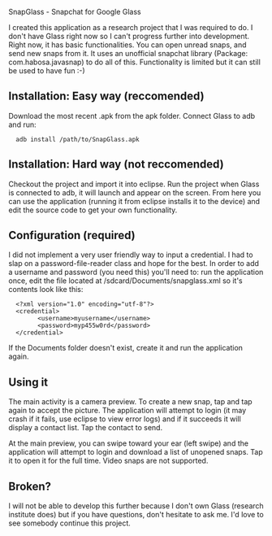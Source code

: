 SnapGlass - Snapchat for Google Glass

I created this application as a research project that I was required to do. I don't have Glass right now so I can't progress further into development. Right now, it has basic functionalities. You can open unread snaps, and send new snaps from it. It uses an unofficial snapchat library (Package: com.habosa.javasnap) to do all of this. Functionality is limited but it can still be used to have fun :-)


Installation: Easy way (reccomended)
---
Download the most recent .apk from the apk folder. Connect Glass to adb and run:



      adb install /path/to/SnapGlass.apk


Installation: Hard way (not reccomended)
---
Checkout the project and import it into eclipse. Run the project when Glass is connected to adb, it will launch and appear on the screen. From here you can use the application (running it from eclipse installs it to the device) and edit the source code to get your own functionality.

Configuration (required)
---
I did not implement a very user friendly way to input a credential. I had to slap on a password-file-reader class and hope for the best. In order to add a username and password (you need this) you'll need to: run the application once, edit the file located at /sdcard/Documents/snapglass.xml so it's contents look like this:




	  <?xml version="1.0" encoding="utf-8"?>
	  <credential>
	  		<username>myusername</username>
	 		<password>myp455w0rd</password>
	  </credential>
	  
If the Documents folder doesn't exist, create it and run the application again.	  


Using it
---
The main activity is a camera preview. To create a new snap, tap and tap again to accept the picture. The application will attempt to login (it may crash if it fails, use eclipse to view error logs) and if it succeeds it will display a contact list. Tap the contact to send.

At the main preview, you can swipe toward your ear (left swipe) and the application will attempt to login and download a list of unopened snaps. Tap it to open it for the full time. Video snaps are not supported.

Broken?
---
I will not be able to develop this further because I don't own Glass (research institute does) but if you have questions, don't hesitate to ask me. I'd love to see somebody continue this project.
